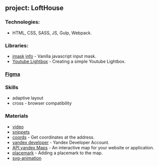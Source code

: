 ## project: LoftHouse

### Technologies:
*  HTML, CSS, SASS, JS, Gulp, Webpack.

### Libraries:
* [imask](https://imask.js.org/) [info](https://codelab.pro/maska-dlya-vvoda-telefona-na-javascript/) - Vanilla javascript input mask.
* [Youtube Lightbox](http://javascriptkit.com/dhtmltutors/youtube-api-lightbox3.shtml) - Creating a simple Youtube Lightbox.

### [Figma](https://www.figma.com/file/JfWmmx1cmgGc3iOfeNpJV7/Loft-House---Квартиры-(Copy)?node-id=3%3A121&mode=dev)

### Skills
* adaptive layout
* cross - browser compatibility


### Materials
* [video](https://www.youtube.com/watch?v=-YAzSex8zIo)
* [snippets](https://www.youtube.com/watch?v=FJa-xmR-e0c)
* [coords](https://snipp.ru/tools/address-coord) - Get coordinates at the address.
* [yandex developer](https://developer.tech.yandex.ru/) - Yandex Developer Account.
* [API yandex Maps](https://yandex.ru/maps-api/products/js-api) - An interactive map for your website or application.
* [placemark](https://yandex.ru/dev/jsapi30/doc/ru/examples/cases/placemark) - Adding a placemark to the map.
* [svg-animation](https://www.youtube.com/watch?v=_PC4kpOHDBs)